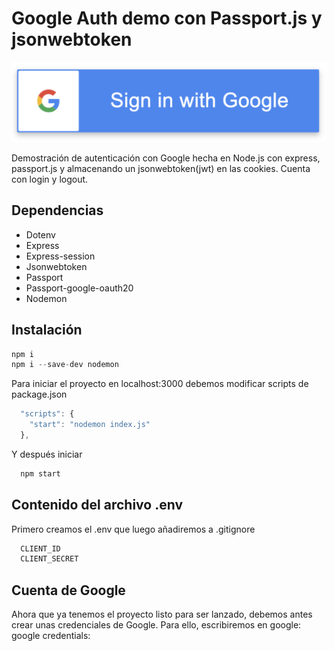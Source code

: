 # Google Auth demo con Passport.js y jsonwebtoken

![img](./assets/google-signin-button-1024x260.png)

Demostración de autenticación con Google hecha en Node.js con express, passport.js y almacenando un jsonwebtoken(jwt) en las cookies. Cuenta con login y logout.

## Dependencias

- Dotenv
- Express
- Express-session
- Jsonwebtoken
- Passport
- Passport-google-oauth20
- Nodemon

## Instalación
```javascript
npm i 
npm i --save-dev nodemon
```

Para iniciar el proyecto en localhost:3000 debemos modificar scripts de package.json
```javascript
  "scripts": {
    "start": "nodemon index.js"
  },
```
Y después iniciar
```javascript
  npm start
```
## Contenido del archivo .env

Primero creamos el .env que luego añadiremos a .gitignore
```javascript
  CLIENT_ID
  CLIENT_SECRET
```
## Cuenta de Google

Ahora que ya tenemos el proyecto listo para ser lanzado, debemos antes crear unas credenciales de Google. Para ello,
escribiremos en google: google credentials:

